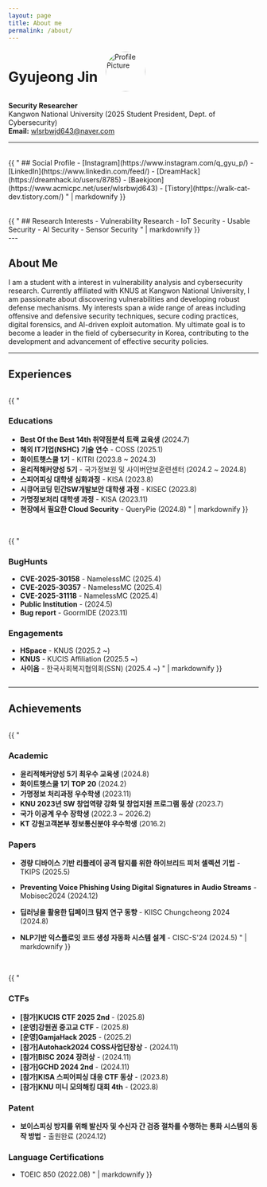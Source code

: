 ```yaml
---
layout: page
title: About me
permalink: /about/
---
```


<style>
  .two-column {
    display: flex;
    flex-wrap: wrap;
    gap: 2rem;
    margin-top: 2rem;
  }
  .column {
    flex: 1 1 45%;
    min-width: 300px;
  }
</style>

<div style="display: flex; align-items: center;">
  <h1 style="margin-right: 1rem;">Gyujeong Jin</h1>
  <img src="{{ site.baseurl }}/images/IMG_0332.JPG" alt="Profile Picture" style="width: 80px; height: 80px; border-radius: 50%; object-fit: cover;" />
</div>

**Security Researcher**  
Kangwon National University (2025 Student President, Dept. of Cybersecurity)<br>
**Email:** [wlsrbwjd643@naver.com](mailto:wlsrbwjd643@naver.com)

---

<div class="two-column">
  <div class="column">
    {{ "
## Social Profile
- [Instagram](https://www.instagram.com/q_gyu_p/)
- [LinkedIn](https://www.linkedin.com/feed/)
- [DreamHack](https://dreamhack.io/users/8785)
- [Baekjoon](https://www.acmicpc.net/user/wlsrbwjd643)
- [Tistory](https://walk-cat-dev.tistory.com/)
    " | markdownify }}
  </div>
  <div class="column">
    {{ "
## Research Interests
- Vulnerability Research
- IoT Security
- Usable Security
- AI Security
- Sensor Security
    " | markdownify }}
  </div>
</div>
---

## About Me
I am a student with a interest in vulnerability analysis and cybersecurity research. Currently affiliated with KNUS at Kangwon National University, I am passionate about discovering vulnerabilities and developing robust defense mechanisms. My interests span a wide range of areas including offensive and defensive security techniques, secure coding practices, digital forensics, and AI-driven exploit automation. My ultimate goal is to become a leader in the field of cybersecurity in Korea, contributing to the development and advancement of effective security policies.

---
## Experiences
<div class="two-column">
  <div class="column">
    {{ "

### Educations
- **Best Of the Best 14th 취약점분석 트랙 교육생** (2024.7)
- **해외 IT기업(NSHC) 기술 연수** - COSS (2025.1)
- **화이트햇스쿨 1기** - KITRI (2023.8 ~ 2024.3)
- **윤리적해커양성 5기** - 국가정보원 및 사이버안보훈련센터 (2024.2 ~ 2024.8)
- **스피어피싱 대학생 심화과정** - KISA (2023.8)
- **시큐어코딩 민간SW개발보안 대학생 과정** - KISEC (2023.8)
- **가명정보처리 대학생 과정** - KISA (2023.11)
- **현장에서 필요한 Cloud Security** - QueryPie (2024.8)
    " | markdownify }}
  </div>
  <div class="column">
    {{ "

### BugHunts
- **CVE-2025-30158** - NamelessMC (2025.4)
- **CVE-2025-30357** - NamelessMC (2025.4)
- **CVE-2025-31118** - NamelessMC (2025.4)
- **Public Institution** - (2024.5)
- **Bug report** - GoormIDE (2023.11)

### Engagements
- **HSpace** - KNUS (2025.2 ~)
- **KNUS** - KUCIS Affiliation (2025.5 ~)
- **사이음** - 한국사회복지협의회(SSN) (2025.4 ~)
    " | markdownify }}
  </div>
</div>

---
## Achievements
<div class="two-column">
  <div class="column">
    {{ "
    
### Academic
- **윤리적해커양성 5기 최우수 교육생** (2024.8)
- **화이트햇스쿨 1기 TOP 20** (2024.2)
- **가명정보 처리과정 우수학생** (2023.11)
- **KNU 2023년 SW 창업역량 강화 및 창업지원 프로그램 동상** (2023.7)
- **국가 이공계 우수 장학생** (2022.3 ~ 2026.2)
- **KT 강원고객본부 정보통신분야 우수학생** (2016.2)

### Papers
- **경량 디바이스 기반 리플레이 공격 탐지를 위한 하이브리드 피처 셀렉션 기법** - TKIPS (2025.5)
- **Preventing Voice Phishing Using Digital Signatures in Audio Streams** - Mobisec2024 (2024.12)
- **딥러닝을 활용한 딥페이크 탐지 연구 동향** - KIISC Chungcheong 2024 (2024.8)
- **NLP기반 익스플로잇 코드 생성 자동화 시스템 설계** - CISC-S'24 (2024.5)
    " | markdownify }}
  </div>

  <div class="column">
    {{ "
### CTFs
- **[참가]KUCIS CTF 2025 2nd** - (2025.8)
- **[운영]강원권 중고교 CTF** - (2025.8)
- **[운영]GamjaHack 2025** - (2025.2)
- **[참가]Autohack2024 COSS사업단장상** - (2024.11)
- **[참가]BISC 2024 장려상** - (2024.11)
- **[참가]GCHD 2024 2nd** - (2024.11)
- **[참가]KISA 스피어피싱 대응 CTF 동상** - (2023.8)
- **[참가]KNU 미니 모의해킹 대회 4th** - (2023.8)

### Patent
- **보이스피싱 방지를 위해 발신자 및 수신자 간 검증 절차를 수행하는 통화 시스템의 동작 방법** - 출원완료 (2024.12)

### Language Certifications
- TOEIC 850 (2022.08)
    " | markdownify }}
  </div>
</div>
<br>
<br>
<br>
